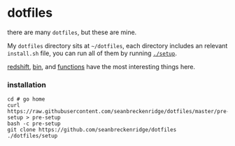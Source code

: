# dotfiles

there are many `dotfiles`, but these are mine.

My `dotfiles` directory sits at `~/dotfiles`, each directory includes an relevant `install.sh` file, you can run all of them by running [`./setup`](/setup).

[redshift](/redshift), [bin](/bin), and [functions](/zsh/functions) have the most interesting things here.


### installation

    cd # go home
    curl https://raw.githubusercontent.com/seanbreckenridge/dotfiles/master/pre-setup > pre-setup
    bash -c pre-setup
    git clone https://github.com/seanbreckenridge/dotfiles
    ./dotfiles/setup
